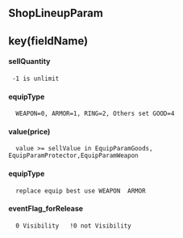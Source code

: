 ## ShopLineupParam

## key(fieldName) 
####  sellQuantity
     -1 is unlimit 

####  equipType 
      WEAPON=0, ARMOR=1, RING=2, Others set GOOD=4
   
####  value(price)
      value >= sellValue in EquipParamGoods, EquipParamProtector,EquipParamWeapon    
  

#### equipType
    
      replace equip best use WEAPON  ARMOR

#### eventFlag_forRelease
      0 Visibility   !0 not Visibility


